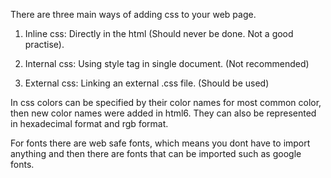 There are three main ways of adding css to your web page.

1. Inline css: Directly in the html (Should never be done. Not a good practise).

2. Internal css: Using style tag in single document. (Not recommended)

3. External css: Linking an external .css file. (Should be used)


In css colors can be specified by their color names for most common color, then new color names were added in html6. They can also be represented in hexadecimal format and rgb format.


For fonts there are web safe fonts, which means you dont have to import anything and then there are fonts that can be imported such as google fonts.